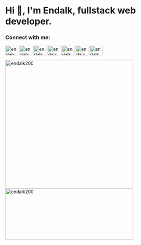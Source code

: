 <h1 align="left">Hi 👋, I'm Endalk, fullstack web developer.</h1>

<h3 align="left">Connect with me:</h3>
<p align="left">
<a href="https://codepen.io/endalk200" target="blank"><img align="center" src="https://cdn.jsdelivr.net/npm/simple-icons@3.0.1/icons/codepen.svg" alt="endalk200" height="30" width="40" /></a>
<a href="https://dev.to/endalk200" target="blank"><img align="center" src="https://cdn.jsdelivr.net/npm/simple-icons@3.0.1/icons/dev-dot-to.svg" alt="endalk200" height="30" width="40" /></a>
<a href="https://twitter.com/endalk200" target="blank"><img align="center" src="https://cdn.jsdelivr.net/npm/simple-icons@3.0.1/icons/twitter.svg" alt="endalk200" height="30" width="40" /></a>
<a href="https://linkedin.com/in/endalk200" target="blank"><img align="center" src="https://cdn.jsdelivr.net/npm/simple-icons@3.0.1/icons/linkedin.svg" alt="endalk200" height="30" width="40" /></a>
<a href="https://stackoverflow.com/users/endalk200" target="blank"><img align="center" src="https://cdn.jsdelivr.net/npm/simple-icons@3.0.1/icons/stackoverflow.svg" alt="endalk200" height="30" width="40" /></a>
<a href="https://codesandbox.com/endalk200" target="blank"><img align="center" src="https://cdn.jsdelivr.net/npm/simple-icons@3.0.1/icons/codesandbox.svg" alt="endalk200" height="30" width="40" /></a>
<a href="https://fb.com/endalk200" target="blank"><img align="center" src="https://cdn.jsdelivr.net/npm/simple-icons@3.0.1/icons/facebook.svg" alt="endalk200" height="30" width="40" /></a>
</p>

<p>
  <img width=400 src="https://github-readme-stats.vercel.app/api?username=endalk200&show_icons=true&locale=en&count_private=true" alt="endalk200" />
  <img width=400 height=160 src="https://github-readme-stats.vercel.app/api/top-langs/?username=endalk200&layout=compact" alt="endalk200" />
</p>
